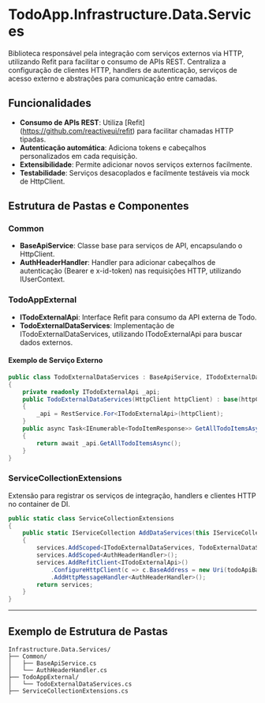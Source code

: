 ﻿# TodoApp.Infrastructure.Data.Services

Biblioteca responsável pela integração com serviços externos via HTTP, utilizando Refit para facilitar o consumo de APIs REST.
Centraliza a configuração de clientes HTTP, handlers de autenticação, serviços de acesso externo e abstrações para comunicação entre camadas.

## Funcionalidades
- **Consumo de APIs REST**: Utiliza [Refit] (https://github.com/reactiveui/refit) para facilitar chamadas HTTP tipadas.
- **Autenticação automática**: Adiciona tokens e cabeçalhos personalizados em cada requisição.
- **Extensibilidade**: Permite adicionar novos serviços externos facilmente.
- **Testabilidade**: Serviços desacoplados e facilmente testáveis via mock de HttpClient.

## Estrutura de Pastas e Componentes

### Common
- **BaseApiService**: Classe base para serviços de API, encapsulando o HttpClient.
- **AuthHeaderHandler**: Handler para adicionar cabeçalhos de autenticação (Bearer e x-id-token) nas requisições HTTP, utilizando IUserContext.

### TodoAppExternal
- **ITodoExternalApi**: Interface Refit para consumo da API externa de Todo.
- **TodoExternalDataServices**: Implementação de ITodoExternalDataServices, utilizando ITodoExternalApi para buscar dados externos.

#### Exemplo de Serviço Externo
```csharp
public class TodoExternalDataServices : BaseApiService, ITodoExternalDataServices
{
    private readonly ITodoExternalApi _api;
    public TodoExternalDataServices(HttpClient httpClient) : base(httpClient)
    {
        _api = RestService.For<ITodoExternalApi>(httpClient);
    }
    public async Task<IEnumerable<TodoItemResponse>> GetAllTodoItemsAsync()
    {
        return await _api.GetAllTodoItemsAsync();
    }
}
```

### ServiceCollectionExtensions
Extensão para registrar os serviços de integração, handlers e clientes HTTP no container de DI.
```csharp
public static class ServiceCollectionExtensions
{
    public static IServiceCollection AddDataServices(this IServiceCollection services, string todoApiBaseUrl)
    {
        services.AddScoped<ITodoExternalDataServices, TodoExternalDataServices>();
        services.AddScoped<AuthHeaderHandler>();
        services.AddRefitClient<ITodoExternalApi>()
            .ConfigureHttpClient(c => c.BaseAddress = new Uri(todoApiBaseUrl))
            .AddHttpMessageHandler<AuthHeaderHandler>();
        return services;
    }
}
```

---

## Exemplo de Estrutura de Pastas
```
Infrastructure.Data.Services/
├── Common/
│   ├── BaseApiService.cs
│   └── AuthHeaderHandler.cs
├── TodoAppExternal/
│   └── TodoExternalDataServices.cs
├── ServiceCollectionExtensions.cs
```



